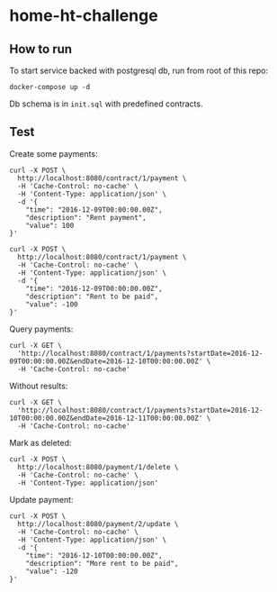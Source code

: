 # home-ht-challenge

## How to run

To start service backed with postgresql db, run from root of this repo:
```
docker-compose up -d
```

Db schema is in `init.sql` with predefined contracts.

## Test

Create some payments:

```
curl -X POST \
  http://localhost:8080/contract/1/payment \
  -H 'Cache-Control: no-cache' \
  -H 'Content-Type: application/json' \
  -d '{
	"time": "2016-12-09T00:00:00.00Z",
	"description": "Rent payment",
	"value": 100
}'
```

```
curl -X POST \
  http://localhost:8080/contract/1/payment \
  -H 'Cache-Control: no-cache' \
  -H 'Content-Type: application/json' \
  -d '{
	"time": "2016-12-09T00:00:00.00Z",
	"description": "Rent to be paid",
	"value": -100
}'
```

Query payments:

```
curl -X GET \
  'http://localhost:8080/contract/1/payments?startDate=2016-12-09T00:00:00.00Z&endDate=2016-12-10T00:00:00.00Z' \
  -H 'Cache-Control: no-cache'
```

Without results:

```
curl -X GET \
  'http://localhost:8080/contract/1/payments?startDate=2016-12-10T00:00:00.00Z&endDate=2016-12-11T00:00:00.00Z' \
  -H 'Cache-Control: no-cache'
```

Mark as deleted:

```
curl -X POST \
  http://localhost:8080/payment/1/delete \
  -H 'Cache-Control: no-cache' \
  -H 'Content-Type: application/json'
```

Update payment:

```
curl -X POST \
  http://localhost:8080/payment/2/update \
  -H 'Cache-Control: no-cache' \
  -H 'Content-Type: application/json' \
  -d '{
	"time": "2016-12-10T00:00:00.00Z",
	"description": "More rent to be paid",
	"value": -120
}'
```




